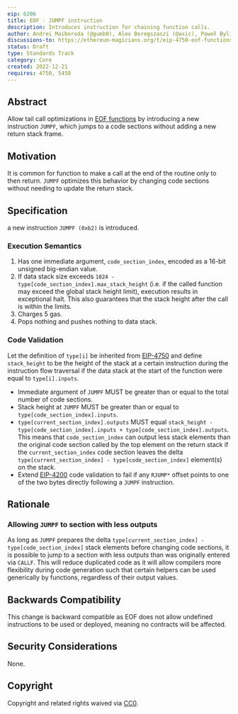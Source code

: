 ```yaml
---
eip: 6206
title: EOF - JUMPF instruction
description: Introduces instruction for chaining function calls.
author: Andrei Maiboroda (@gumb0), Alex Beregszaszi (@axic), Paweł Bylica (@chfast), Matt Garnett (@lightclient)
discussions-to: https://ethereum-magicians.org/t/eip-4750-eof-functions/8195
status: Draft
type: Standards Track
category: Core
created: 2022-12-21
requires: 4750, 5450
---
```


## Abstract

Allow tail call optimizations in [EOF functions](./eip-4750.md) by introducing a new instruction `JUMPF`, which jumps to a code sections without adding a new return stack frame.

## Motivation

It is common for function to make a call at the end of the routine only to then return. `JUMPF` optimizes this behavior by changing code sections without needing to update the return stack.

## Specification

a new instruction `JUMPF (0xb2)` is introduced.

### Execution Semantics
1. Has one immediate argument, `code_section_index`, encoded as a 16-bit unsigned big-endian value.
2. If data stack size exceeds `1024 - type[code_section_index].max_stack_height` (i.e. if the called function may exceed the global stack height limit), execution results in exceptional halt. This also guarantees that the stack height after the call is within the limits.
3. Charges 5 gas.
4. Pops nothing and pushes nothing to data stack.

### Code Validation
Let the definition of `type[i]` be inherited from [EIP-4750](./eip-4750.md) and define `stack_height` to be the height of the stack at a certain instruction during the instruction flow traversal if the data stack at the start of the function were equal to `type[i].inputs`.
* Immediate argument of `JUMPF` MUST be greater than or equal to the total number of code sections.
* Stack height at `JUMPF` MUST be greater than or equal to `type[code_section_index].inputs`.
* `type[current_section_index].outputs` MUST equal `stack_height - type[code_section_index].inputs + type[code_section_index].outputs`. This means that `code_section_index` can output less stack elements than the original code section called by the top element on the return stack if the `current_section_index` code section leaves the delta `type[current_section_index] - type[code_section_index]` element(s) on the stack.
* Extend [EIP-4200](./eip-4200) code validation to fail if any `RJUMP*` offset points to one of the two bytes directly following a `JUMPF` instruction.

## Rationale

### Allowing `JUMPF` to section with less outputs

As long as `JUMPF` prepares the delta `type[current_section_index] - type[code_section_index]` stack elements before changing code sections, it is possible to jump to a section with less outputs than was originally entered via `CALLF`. This will reduce duplicated code as it will allow compilers more flexibility during code generation such that certain helpers can be used generically by functions, regardless of their output values.

## Backwards Compatibility

This change is backward compatible as EOF does not allow undefined instructions to be used or deployed, meaning no contracts will be affected.

## Security Considerations

None.

## Copyright

Copyright and related rights waived via [CC0](../LICENSE.md).
